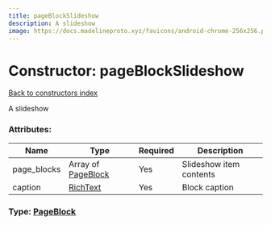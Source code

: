 ```yaml
---
title: pageBlockSlideshow
description: A slideshow
image: https://docs.madelineproto.xyz/favicons/android-chrome-256x256.png
---
```

# Constructor: pageBlockSlideshow  
[Back to constructors index](index.md)



A slideshow

### Attributes:

| Name     |    Type       | Required | Description |
|----------|---------------|----------|-------------|
|page\_blocks|Array of [PageBlock](../types/PageBlock.md) | Yes|Slideshow item contents|
|caption|[RichText](../types/RichText.md) | Yes|Block caption|



### Type: [PageBlock](../types/PageBlock.md)



